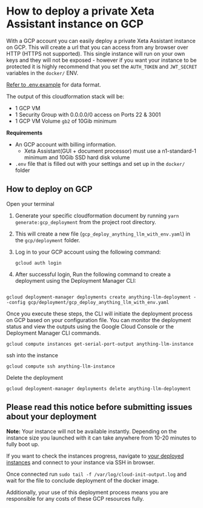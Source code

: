 # How to deploy a private Xeta Assistant instance on GCP

With a GCP account you can easily deploy a private Xeta Assistant instance on GCP. This will create a url that you can access from any browser over HTTP (HTTPS not supported). This single instance will run on your own keys and they will not be exposed - however if you want your instance to be protected it is highly recommend that you set the `AUTH_TOKEN` and `JWT_SECRET` variables in the `docker/` ENV.

[Refer to .env.example](../../../docker/HOW_TO_USE_DOCKER.md) for data format.

The output of this cloudformation stack will be:
- 1 GCP VM
- 1 Security Group with 0.0.0.0/0 access on Ports 22 & 3001
- 1 GCP VM Volume `gb2` of 10Gib minimum

**Requirements**
- An GCP account with billing information.
  - Xeta Assistant(GUI + document processor) must use a n1-standard-1 minimum and 10Gib SSD hard disk volume
- `.env` file that is filled out with your settings and set up in the `docker/` folder

## How to deploy on GCP
Open your terminal
1. Generate your specific cloudformation document by running `yarn generate:gcp_deployment` from the project root directory.
2. This will create a new file (`gcp_deploy_anything_llm_with_env.yaml`) in the `gcp/deployment` folder.
3. Log in to your GCP account using the following command:
    ```
    gcloud auth login 
    ```

4. After successful login, Run the following command to create a deployment using the Deployment Manager CLI:

  ```

  gcloud deployment-manager deployments create anything-llm-deployment --config gcp/deployment/gcp_deploy_anything_llm_with_env.yaml

  ```

Once you execute these steps, the CLI will initiate the deployment process on GCP based on your configuration file. You can monitor the deployment status and view the outputs using the Google Cloud Console or the Deployment Manager CLI commands.

```
gcloud compute instances get-serial-port-output anything-llm-instance 
```

ssh into the instance

```
gcloud compute ssh anything-llm-instance 
```

Delete the deployment
```
gcloud deployment-manager deployments delete anything-llm-deployment 
```

## Please read this notice before submitting issues about your deployment

**Note:** 
Your instance will not be available instantly. Depending on the instance size you launched with it can take anywhere from 10-20 minutes to fully boot up.

If you want to check the instances progress, navigate to [your deployed instances](https://console.cloud.google.com/compute/instances) and connect to your instance via SSH in browser.

Once connected run `sudo tail -f /var/log/cloud-init-output.log` and wait for the file to conclude deployment of the docker image.


Additionally, your use of this deployment process means you are responsible for any costs of these GCP resources fully.
